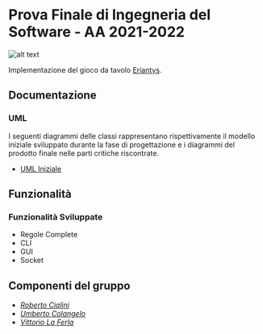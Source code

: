 # Prova Finale di Ingegneria del Software - AA 2021-2022

![alt text](src/main/deliveries/.jpg)

Implementazione del gioco da tavolo [Eriantys](https://www.craniocreations.it/prodotto/eriantys/).

## Documentazione

### UML
I seguenti diagrammi delle classi rappresentano rispettivamente il modello iniziale sviluppato durante la fase di progettazione e i diagrammi del prodotto finale nelle parti critiche riscontrate.
- [UML Iniziale]()

## Funzionalità
### Funzionalità Sviluppate
- Regole Complete
- CLI
- GUI
- Socket

## Componenti del gruppo
- [_Roberto Cialini_](https://github.com/RobertoCialini)
- [_Umberto Colangelo_](https://github.com/umbertocolangelo)
- [_Vittorio La Ferla_](https://github.com/vittoriolaferla)